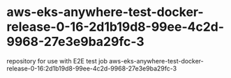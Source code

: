# aws-eks-anywhere-test-docker-release-0-16-2d1b19d8-99ee-4c2d-9968-27e3e9ba29fc-3
repository for use with E2E test job aws-eks-anywhere-test-docker-release-0-16:2d1b19d8-99ee-4c2d-9968-27e3e9ba29fc-3
